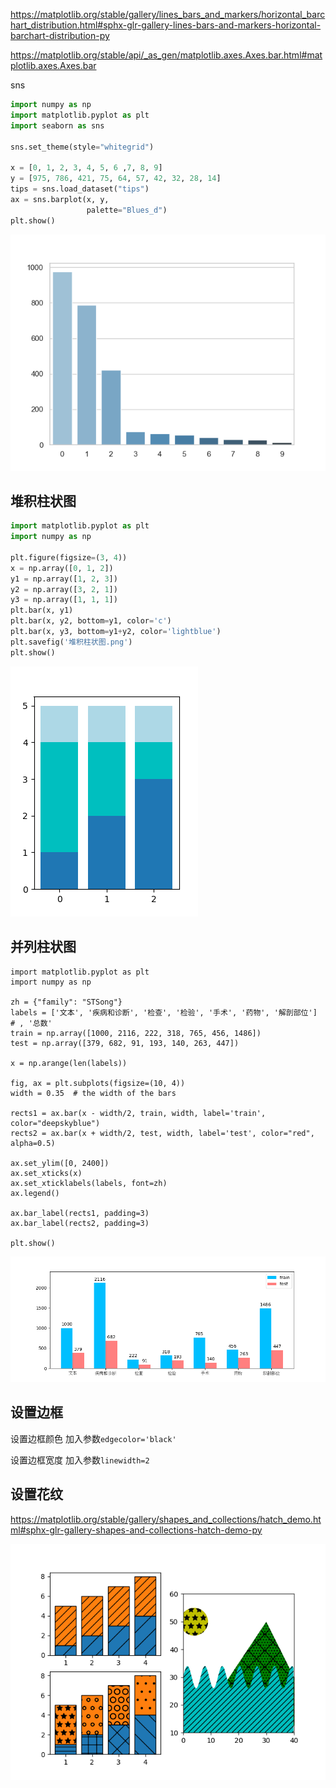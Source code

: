https://matplotlib.org/stable/gallery/lines_bars_and_markers/horizontal_barchart_distribution.html#sphx-glr-gallery-lines-bars-and-markers-horizontal-barchart-distribution-py

https://matplotlib.org/stable/api/_as_gen/matplotlib.axes.Axes.bar.html#matplotlib.axes.Axes.bar

sns

```python
import numpy as np
import matplotlib.pyplot as plt
import seaborn as sns

sns.set_theme(style="whitegrid")

x = [0, 1, 2, 3, 4, 5, 6 ,7, 8, 9]
y = [975, 786, 421, 75, 64, 57, 42, 32, 28, 14]
tips = sns.load_dataset("tips")
ax = sns.barplot(x, y,
                 palette="Blues_d")
plt.show()
```

![image-20210415105901514](img/image-20210415105901514.png)



## 堆积柱状图

```python
import matplotlib.pyplot as plt
import numpy as np

plt.figure(figsize=(3, 4))
x = np.array([0, 1, 2])
y1 = np.array([1, 2, 3])
y2 = np.array([3, 2, 1])
y3 = np.array([1, 1, 1])
plt.bar(x, y1)
plt.bar(x, y2, bottom=y1, color='c')
plt.bar(x, y3, bottom=y1+y2, color='lightblue')
plt.savefig('堆积柱状图.png')
plt.show()
```

![](img/堆积柱状图.png)

## 并列柱状图

```
import matplotlib.pyplot as plt
import numpy as np

zh = {"family": "STSong"}
labels = ['文本', '疾病和诊断', '检查', '检验', '手术', '药物', '解剖部位']  # , '总数'
train = np.array([1000, 2116, 222, 318, 765, 456, 1486])
test = np.array([379, 682, 91, 193, 140, 263, 447])

x = np.arange(len(labels))

fig, ax = plt.subplots(figsize=(10, 4))
width = 0.35  # the width of the bars

rects1 = ax.bar(x - width/2, train, width, label='train', color="deepskyblue")
rects2 = ax.bar(x + width/2, test, width, label='test', color="red", alpha=0.5)

ax.set_ylim([0, 2400])
ax.set_xticks(x)
ax.set_xticklabels(labels, font=zh)
ax.legend()

ax.bar_label(rects1, padding=3)
ax.bar_label(rects2, padding=3)

plt.show()
```

![image-20210415112449359](img/image-20210415112449359.png)

## 设置边框

设置边框颜色 加入参数`edgecolor='black'`

设置边框宽度 加入参数`linewidth=2`

## 设置花纹

https://matplotlib.org/stable/gallery/shapes_and_collections/hatch_demo.html#sphx-glr-gallery-shapes-and-collections-hatch-demo-py

![hatch demo](img/sphx_glr_hatch_demo_001.png)